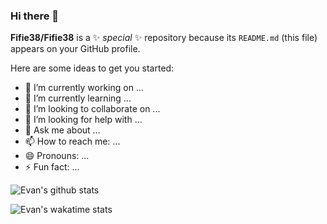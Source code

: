 ### Hi there 👋


**Fifie38/Fifie38** is a ✨ _special_ ✨ repository because its `README.md` (this file) appears on your GitHub profile.

Here are some ideas to get you started:

- 🔭 I’m currently working on ...
- 🌱 I’m currently learning ...
- 👯 I’m looking to collaborate on ...
- 🤔 I’m looking for help with ...
- 💬 Ask me about ...
- 📫 How to reach me: ...
- 😄 Pronouns: ...
- ⚡ Fun fact: ...

![Evan's github stats](https://github-readme-stats.vercel.app/api?username=Fifie38)

![Evan's wakatime stats](https://github-readme-stats.vercel.app/api/wakatime?username=Fifie38)
